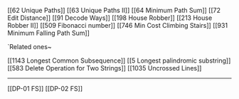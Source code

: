 [[62 Unique Paths]]
[[63 Unique Paths  II]]
[[64 Minimum Path Sum]]
[[72 Edit Distance]]
[[91 Decode Ways]]
[[198 House Robber]]
[[213 House Robber II]]
[[509 Fibonacci number]]
[[746 Min Cost Climbing Stairs]]
[[931 Minimum Falling Path Sum]]


`Related ones~

[[1143 Longest Common Subsequence]]
[[5 Longest palindromic substring]]
[[583 Delete Operation for Two Strings]]
[[1035 Uncrossed Lines]]


---

[[DP-01 FS]]
[[DP-02 FS]]